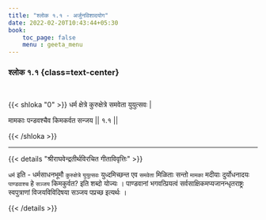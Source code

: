 ```yaml
---
title: "श्लोक १.१ - अर्जुनविशादयोग"
date: 2022-02-20T10:43:44+05:30
book:
    toc_page: false
    menu : geeta_menu
---
```




### श्लोक १.१ {class=text-center}

<br/>

{{< shloka  "0"  >}}
 धर्म क्षेत्रे कुरुक्षेत्रे समवेता युयुत्सवः |
 
 मामकाः पन्डवश्चैव किमकर्वत सन्जय || १.१ ||

 {{< /shloka >}}

---

{{< details "श्रीराघवेन्द्रतीर्थविरचित गीताविवृत्तिः" >}}

`धर्म`  इति -  धर्मसाधनभूमौ `कुरुक्षेत्रे`  `युयुत्सवः` युध्दमिच्छन्त एव `समवेता`  मिळिताः सन्तो  `मामका`  मदीयाः दुर्योधनादयः  `पाण्डवाश्च`  हे `सञ्जय` किमकुर्वत?  इति शब्दो योज्यः । पाण्डवानां भगवत्प्रियत्वं सर्वसाक्षिकमप्यजानन्धृतराष्ट्रः स्वपुत्राणां विजयविविदिषया सञ्जय पप्रच्छ इत्यर्थः ।


{{< /details >}}